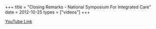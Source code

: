 +++
title = "Closing Remarks - National Symposium For Integrated Care"
date = 2012-10-25
types = ["videos"]
+++

[YouTube Link](https://www.youtube.com/watch?v=YlAyb83UMns)
